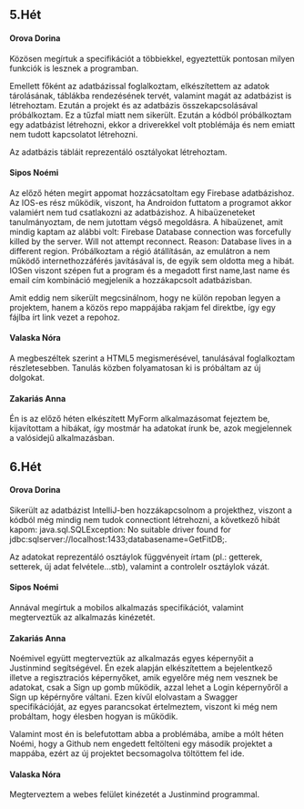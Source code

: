 ## 5.Hét
#### Orova Dorina
Közösen megírtuk a specifikációt a többiekkel, egyeztettük pontosan milyen funkciók is lesznek a programban.

Emellett főként az adatbázissal foglalkoztam, elkészítettem az adatok tárolásának, táblákba rendezésének tervét, valamint magát az adatbázist is létrehoztam. Ezután a projekt és az adatbázis összekapcsolásával próbálkoztam. Ez a tűzfal miatt nem sikerült. Ezután a kódból próbálkoztam egy adatbázist létrehozni, ekkor a driverekkel volt ptoblémája és nem emiatt nem tudott kapcsolatot létrehozni.

Az adatbázis tábláit reprezentáló osztályokat létrehoztam.

#### Sipos Noémi

Az előző héten megírt appomat hozzácsatoltam egy Firebase adatbázishoz. Az IOS-es rész működik, viszont, ha Androidon futtatom a programot akkor valamiért nem tud csatlakozni az adatbázishoz. A hibaüzeneteket tanulmányoztam, de nem jutottam végső megoldásra. 
A hibaüzenet, amit mindig kaptam az alábbi volt:
Firebase Database connection was forcefully killed by the server. Will not attempt reconnect. Reason: Database lives in a different region.
Próbálkoztam a régió átállításán, az emulátron a nem működő internethozzáférés javításával is, de egyik sem oldotta meg a hibát.
IOSen viszont szépen fut a program és a megadott first name,last name és email cím kombináció megjelenik a hozzákapcsolt adatbázisban.

Amit eddig nem sikerült megcsinálnom, hogy ne külön repoban legyen a projektem, hanem a közös repo mappájába rakjam fel direktbe, így egy fájlba írt link vezet a repohoz.

#### Valaska Nóra

A megbeszéltek szerint a HTML5 megismerésével, tanulásával foglalkoztam részletesebben. Tanulás közben folyamatosan ki is próbáltam az új dolgokat.

#### Zakariás Anna

Én is az előző héten elkészített MyForm alkalmazásomat fejeztem be, kijavítottam a hibákat, így mostmár ha adatokat írunk be, azok megjelennek a valósidejű alkalmazásban.

## 6.Hét
#### Orova Dorina
Sikerült az adatbázist IntelliJ-ben hozzákapcsolnom a projekthez, viszont a kódból még mindig nem tudok connectiont létrehozni, a következő hibát kapom: java.sql.SQLException: No suitable driver found for jdbc:sqlserver://localhost:1433;databasename=GetFitDB;.

Az adatokat reprezentáló osztáylok függvényeit írtam (pl.: getterek, setterek, új adat felvétele...stb), valamint a controlelr osztáylok vázát.

#### Sipos Noémi

Annával megírtuk a mobilos alkalmazás specifikációt, valamint megterveztük az alkalmazás kinézetét.

#### Zakariás Anna
Noémivel együtt megterveztük az alkalmazás egyes képernyőit a Justinmind segítségével.
Én ezek alapján elkészítettem a bejelentkező illetve a regisztraciós képernyőket, amik egyelőre még nem vesznek be adatokat, csak a Sign up gomb működik, azzal lehet a Login képernyőről a Sign up képérnyőre váltani.
Ezen kívűl elolvastam a Swagger specifikációját, az egyes parancsokat értelmeztem, viszont ki még nem probáltam, hogy élesben hogyan is működik.

Valamint most én is belefutottam abba a problémába, amibe a mólt héten Noémi, hogy a Github nem engedett feltölteni egy második projektet a mappába, ezért az új projektet becsomagolva töltöttem fel ide.

#### Valaska Nóra
Megterveztem a webes felület kinézetét a Justinmind programmal.
